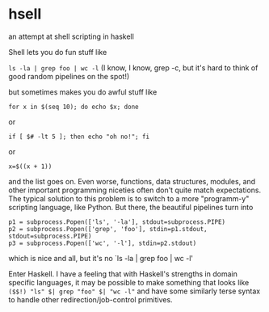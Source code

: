 # hsell
an attempt at shell scripting in haskell

Shell lets you do fun stuff like

`ls -la | grep foo | wc -l` (I know, I know, grep -c, but it's hard to think of good random pipelines on the spot!)

but sometimes makes you do awful stuff like

`for x in $(seq 10); do echo $x; done`

or

`if [ $# -lt 5 ]; then echo "oh no!"; fi`

or

`x=$((x + 1))`

and the list goes on. Even worse, functions, data structures, modules, and other important programming niceties often don't quite match expectations. The typical solution to this problem is to switch to a more "programm-y" scripting language, like Python. But there, the beautiful pipelines turn into
```
p1 = subprocess.Popen(['ls', '-la'], stdout=subprocess.PIPE)
p2 = subprocess.Popen(['grep', 'foo'], stdin=p1.stdout, stdout=subprocess.PIPE)
p3 = subprocess.Popen(['wc', '-l'], stdin=p2.stdout)
```
which is nice and all, but it's no `ls -la | grep foo | wc -l'

Enter Haskell. I have a feeling that with Haskell's strengths in domain specific languages, it may be possible to make something that looks like
`($$!) "ls" $| grep "foo" $| "wc -l"`
and have some similarly terse syntax to handle other redirection/job-control primitives.
